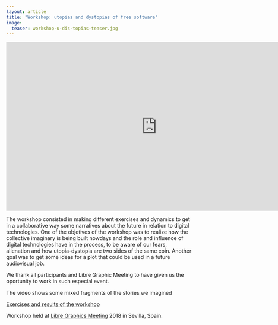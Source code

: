 ```yaml
---
layout: article
title: "Workshop: utopias and dystopias of free software"
image:
  teaser: workshop-u-dis-topias-teaser.jpg
---  
```

<iframe width="810" height="455" src="https://peertube.social/videos/embed/eef713b0-8f74-44e5-b49f-aa6727bbd005" frameborder="0" allowfullscreen></iframe>

The workshop consisted in making different exercises and dynamics to get in a collaborative way some narratives about the future in relation to digital technologies.
One of the objetives of the workshop was to realize how the collective imaginary is being built nowdays and the role and influence of digital technologies have in the process, to be aware of our fears, alienation and how utopia-dystopia are two sides of the same coin. Another goal was to get some ideas for a plot that could be used in a future audiovisual job. 


We thank all participants and Libre Graphic Meeting to have given us the oportunity to work in such especial event.


The video shows some mixed fragments of the stories we imagined

[Exercises and results of the workshop](https://github.com/AVFLOSS/UtopiasDistopias)

Workshop held at [Libre Graphics Meeting](https://libregraphicsmeeting.org/2018/es/) 2018 in Sevilla, Spain.
